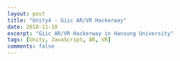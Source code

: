 ```yaml
---
layout: post
title: "Unity4 - Giic AR/VR Hackerway"
date: 2018-11-10
excerpt: "Giic AR/VR Hackerway in Hansung University"
tags: [Unity, JavaScript, AR, VR]
comments: false
---
```

